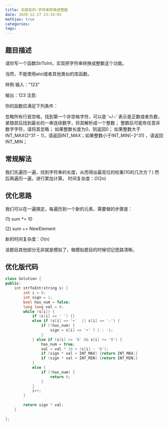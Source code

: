 ```yaml
---
title: 杂题系列-字符串转换成整数
date: 2020-12-27 23:34:03
mathjax: true
categories:
tags: 
---
```


## 题目描述

请你写一个函数StrToInt，实现把字符串转换成整数这个功能。

当然，不能使用atoi或者其他类似的库函数。

样例
输入："123"

输出：123
注意:

你的函数应满足下列条件：

忽略所有行首空格，找到第一个非空格字符，可以是 ‘+/−’ 表示是正数或者负数，紧随其后找到最长的一串连续数字，将其解析成一个整数；
整数后可能有任意非数字字符，请将其忽略；
如果整数长度为0，则返回0；
如果整数大于INT_MAX(2^31 − 1)，请返回INT_MAX；如果整数小于INT_MIN(−2^31) ，请返回INT_MIN；

## 常规解法

我们先遍历一遍，找到字符串的长度，从而得出最高位的权重(10的几次方？)
然后再遍历一遍，进行累加计算。
时间复杂度：$O(2n)$

## 优化思路

我们可以在一遍搞定，每遍历到一个新的元素，需要做的步骤是：

(1) sum *= 10

(2) sum += NewElement

新的时间复杂度：$O(n)$

该题目其他部分无非就是模拟了，做模拟题目的时候切记思路清晰。

## 优化版代码

```cpp
class Solution {
public:
    int strToInt(string s) {
        int i = 0;
        int sign = 1;
        bool has_num = false;
        long long val = 0;
        while (s[i]) {
            if (s[i] == ' ') {}
            else if (s[i] == '+'  || s[i] == '-') {
                if (!has_num) {
                    sign = s[i] == '+' ? 1 : -1;
                }
            } else if (s[i] >= '0' && s[i] <= '9') {
                has_num = true;
                val = val * 10 + (s[i] - '0');
                if (sign * val > INT_MAX) {return INT_MAX;}
                if (sign * val < INT_MIN) {return INT_MIN;}
            }
            else {
                if (!has_num) {
                    return 0;
                }
            }
            i++;
        }
        
        return sign * val;
    }
    
};
```
